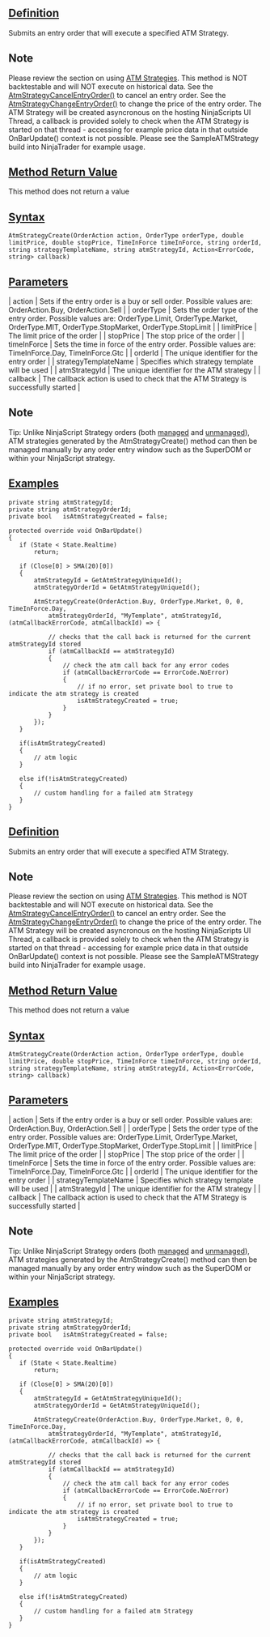 ## [Definition](https://developer.ninjatrader.com/docs/desktop/atmstrategycreate\#definition)

Submits an entry order that will execute a specified ATM Strategy.

## Note

Please review the section on using [ATM Strategies](https://developer.ninjatrader.com/docs/desktop/using_atm_strategies). This method is NOT backtestable and will NOT execute on historical data. See the [AtmStrategyCancelEntryOrder()](https://developer.ninjatrader.com/docs/desktop/atmstrategycancelentryorder) to cancel an entry order. See the [AtmStrategyChangeEntryOrder()](https://developer.ninjatrader.com/docs/desktop/atmstrategychangeentryorder) to change the price of the entry order. The ATM Strategy will be created asyncronous on the hosting NinjaScripts UI Thread, a callback is provided solely to check when the ATM Strategy is started on that thread - accessing for example price data in that outside OnBarUpdate() context is not possible. Please see the SampleATMStrategy build into NinjaTrader for example usage.

## [Method Return Value](https://developer.ninjatrader.com/docs/desktop/atmstrategycreate\#method-return-value)

This method does not return a value

## [Syntax](https://developer.ninjatrader.com/docs/desktop/atmstrategycreate\#syntax)

`AtmStrategyCreate(OrderAction action, OrderType orderType, double limitPrice, double stopPrice, TimeInForce timeInForce, string orderId, string strategyTemplateName, string atmStrategyId, Action<ErrorCode, string> callback)`

## [Parameters](https://developer.ninjatrader.com/docs/desktop/atmstrategycreate\#parameters)

| action | Sets if the entry order is a buy or sell order. Possible values are: OrderAction.Buy, OrderAction.Sell |
| orderType | Sets the order type of the entry order. Possible values are: OrderType.Limit, OrderType.Market, OrderType.MIT, OrderType.StopMarket, OrderType.StopLimit |
| limitPrice | The limit price of the order |
| stopPrice | The stop price of the order |
| timeInForce | Sets the time in force of the entry order. Possible values are: TimeInForce.Day, TimeInForce.Gtc |
| orderId | The unique identifier for the entry order |
| strategyTemplateName | Specifies which strategy template will be used |
| atmStrategyId | The unique identifier for the ATM strategy |
| callback | The callback action is used to check that the ATM Strategy is successfully started |

## Note

Tip: Unlike NinjaScript Strategy orders (both [managed](https://developer.ninjatrader.com/docs/desktop/managed_approach) and [unmanaged](https://developer.ninjatrader.com/docs/desktop/unmanaged_approach)), ATM strategies generated by the AtmStrategyCreate() method can then be managed manually by any order entry window such as the SuperDOM or within your NinjaScript strategy.

## [Examples](https://developer.ninjatrader.com/docs/desktop/atmstrategycreate\#examples)

```jsx-150469391 csharp
private string atmStrategyId;
private string atmStrategyOrderId;
private bool   isAtmStrategyCreated = false;

protected override void OnBarUpdate()
{
   if (State < State.Realtime)
       return;

   if (Close[0] > SMA(20)[0])
   {
       atmStrategyId = GetAtmStrategyUniqueId();
       atmStrategyOrderId = GetAtmStrategyUniqueId();

       AtmStrategyCreate(OrderAction.Buy, OrderType.Market, 0, 0, TimeInForce.Day,
           atmStrategyOrderId, "MyTemplate", atmStrategyId, (atmCallbackErrorCode, atmCallbackId) => {

           // checks that the call back is returned for the current atmStrategyId stored
           if (atmCallbackId == atmStrategyId)
           {
               // check the atm call back for any error codes
               if (atmCallbackErrorCode == ErrorCode.NoError)
               {
                   // if no error, set private bool to true to indicate the atm strategy is created
                   isAtmStrategyCreated = true;
               }
           }
       });
   }

   if(isAtmStrategyCreated)
   {
       // atm logic
   }

   else if(!isAtmStrategyCreated)
   {
       // custom handling for a failed atm Strategy
   }
}

```

## [Definition](https://developer.ninjatrader.com/docs/desktop/atmstrategycreate\#definition)

Submits an entry order that will execute a specified ATM Strategy.

## Note

Please review the section on using [ATM Strategies](https://developer.ninjatrader.com/docs/desktop/using_atm_strategies). This method is NOT backtestable and will NOT execute on historical data. See the [AtmStrategyCancelEntryOrder()](https://developer.ninjatrader.com/docs/desktop/atmstrategycancelentryorder) to cancel an entry order. See the [AtmStrategyChangeEntryOrder()](https://developer.ninjatrader.com/docs/desktop/atmstrategychangeentryorder) to change the price of the entry order. The ATM Strategy will be created asyncronous on the hosting NinjaScripts UI Thread, a callback is provided solely to check when the ATM Strategy is started on that thread - accessing for example price data in that outside OnBarUpdate() context is not possible. Please see the SampleATMStrategy build into NinjaTrader for example usage.

## [Method Return Value](https://developer.ninjatrader.com/docs/desktop/atmstrategycreate\#method-return-value)

This method does not return a value

## [Syntax](https://developer.ninjatrader.com/docs/desktop/atmstrategycreate\#syntax)

`AtmStrategyCreate(OrderAction action, OrderType orderType, double limitPrice, double stopPrice, TimeInForce timeInForce, string orderId, string strategyTemplateName, string atmStrategyId, Action<ErrorCode, string> callback)`

## [Parameters](https://developer.ninjatrader.com/docs/desktop/atmstrategycreate\#parameters)

| action | Sets if the entry order is a buy or sell order. Possible values are: OrderAction.Buy, OrderAction.Sell |
| orderType | Sets the order type of the entry order. Possible values are: OrderType.Limit, OrderType.Market, OrderType.MIT, OrderType.StopMarket, OrderType.StopLimit |
| limitPrice | The limit price of the order |
| stopPrice | The stop price of the order |
| timeInForce | Sets the time in force of the entry order. Possible values are: TimeInForce.Day, TimeInForce.Gtc |
| orderId | The unique identifier for the entry order |
| strategyTemplateName | Specifies which strategy template will be used |
| atmStrategyId | The unique identifier for the ATM strategy |
| callback | The callback action is used to check that the ATM Strategy is successfully started |

## Note

Tip: Unlike NinjaScript Strategy orders (both [managed](https://developer.ninjatrader.com/docs/desktop/managed_approach) and [unmanaged](https://developer.ninjatrader.com/docs/desktop/unmanaged_approach)), ATM strategies generated by the AtmStrategyCreate() method can then be managed manually by any order entry window such as the SuperDOM or within your NinjaScript strategy.

## [Examples](https://developer.ninjatrader.com/docs/desktop/atmstrategycreate\#examples)

```jsx-150469391 csharp
private string atmStrategyId;
private string atmStrategyOrderId;
private bool   isAtmStrategyCreated = false;

protected override void OnBarUpdate()
{
   if (State < State.Realtime)
       return;

   if (Close[0] > SMA(20)[0])
   {
       atmStrategyId = GetAtmStrategyUniqueId();
       atmStrategyOrderId = GetAtmStrategyUniqueId();

       AtmStrategyCreate(OrderAction.Buy, OrderType.Market, 0, 0, TimeInForce.Day,
           atmStrategyOrderId, "MyTemplate", atmStrategyId, (atmCallbackErrorCode, atmCallbackId) => {

           // checks that the call back is returned for the current atmStrategyId stored
           if (atmCallbackId == atmStrategyId)
           {
               // check the atm call back for any error codes
               if (atmCallbackErrorCode == ErrorCode.NoError)
               {
                   // if no error, set private bool to true to indicate the atm strategy is created
                   isAtmStrategyCreated = true;
               }
           }
       });
   }

   if(isAtmStrategyCreated)
   {
       // atm logic
   }

   else if(!isAtmStrategyCreated)
   {
       // custom handling for a failed atm Strategy
   }
}

```